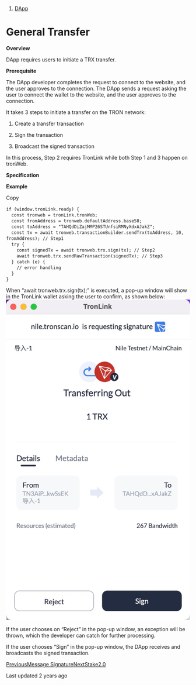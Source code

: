   1. [DApp](/dapp)



# General Transfer

**Overview**

DApp requires users to initiate a TRX transfer.

**Prerequisite**

The DApp developer completes the request to connect to the website, and the user approves to the connection. The DApp sends a request asking the user to connect the wallet to the website, and the user approves to the connection.

It takes 3 steps to initiate a transfer on the TRON network:

  1. Create a transfer transaction

  2. Sign the transaction

  3. Broadcast the signed transaction




In this process, Step 2 requires TronLink while both Step 1 and 3 happen on tronWeb.

**Specification**

**Example**

Copy
    
    
    if (window.tronLink.ready) {
      const tronweb = tronLink.tronWeb;
      const fromAddress = tronweb.defaultAddress.base58;
      const toAddress = "TAHQdDiZajMMP26STUnfsiRMNyXdxAJakZ";
      const tx = await tronweb.transactionBuilder.sendTrx(toAddress, 10, fromAddress); // Step1
      try {
        const signedTx = await tronweb.trx.sign(tx); // Step2
        await tronweb.trx.sendRawTransaction(signedTx); // Step3
      } catch (e) {
        // error handling
      }
    }

When “await tronweb.trx.sign(tx);” is executed, a pop-up window will show in the TronLink wallet asking the user to confirm, as shown below: ![image](images/dapp_general-transfer_img_0.jpg)

If the user chooses on “Reject” in the pop-up window, an exception will be thrown, which the developer can catch for further processing.

If the user chooses “Sign” in the pop-up window, the DApp receives and broadcasts the signed transaction.

[PreviousMessage Signature](/dapp/message-signature)[NextStake2.0](/dapp/stake2.0)

Last updated 2 years ago
